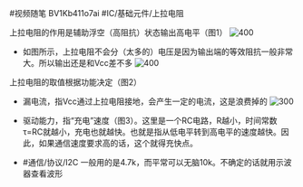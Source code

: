 #视频随笔 BV1Kb411o7ai #IC/基础元件/上拉电阻

上拉电阻的作用是辅助浮空（高阻抗）状态输出高电平（图1）
![400](87e05db1a38cc9001d41269887072884.png)

- 如图所示，上拉电阻不会分（太多的）电压是因为输出端的等效阻抗一般非常大。所以输出还是和Vcc差不多
![400](90cc0367c70f21259d8a795722d93346.png)


上拉电阻的取值根据功能决定（图2）

- 漏电流，指Vcc通过上拉电阻接地，会产生一定的电流，这是浪费掉的
![300](9691b11290fb202a370abdb10a24ca93.png)
- 驱动能力，指“充电”速度（图3）。这里是一个RC电路，R越小，时间常数τ=RC就越小，充电也就越快。也就是指从低电平转到高电平的速度越快。因此，如果通信速度要求高的话，这个就得充快点。
    
- #通信/协议/I2C 一般用的是4.7k，而平常可以无脑10k。不确定的话就用示波器查看波形

